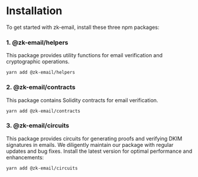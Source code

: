 # Installation

To get started with zk-email, install these three npm packages:

### **1. @zk-email/helpers**

This package provides utility functions for email verification and cryptographic operations.

```
yarn add @zk-email/helpers
```

### **2. @zk-email/contracts**

This package contains Solidity contracts for email verification.

```
yarn add @zk-email/contracts
```

### **3. @zk-email/circuits**

This package provides circuits for generating proofs and verifying DKIM signatures in emails. We diligently maintain our package with regular updates and bug fixes. Install the latest version for optimal performance and enhancements:

```
yarn add @zk-email/circuits
```


